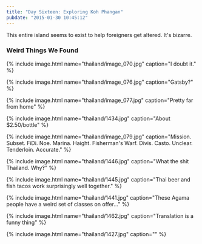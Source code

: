 ```yaml
---
title: "Day Sixteen: Exploring Koh Phangan"
pubdate: "2015-01-30 10:45:12"
---
```


This entire island seems to exist to help foreigners get altered. It's bizarre.

### Weird Things We Found

{% include image.html name="thailand/image_070.jpg" caption="I doubt it." %}

{% include image.html name="thailand/image_076.jpg" caption="Gatsby?" %}

{% include image.html name="thailand/image_077.jpg" caption="Pretty far from home" %}

{% include image.html name="thailand/1434.jpg" caption="About $2.50/bottle" %}

{% include image.html name="thailand/image_079.jpg" caption="Mission. Subset. FiDi. Noe. Marina. Haight. Fisherman's Warf. Divis. Casto. Unclear. Tenderloin. Accurate." %}

{% include image.html name="thailand/1446.jpg" caption="What the shit Thailand. Why‽" %}

{% include image.html name="thailand/1445.jpg" caption="Thai beer and fish tacos work surprisingly well together." %}

{% include image.html name="thailand/1441.jpg" caption="These Agama people have a weird set of classes on offer..." %}

{% include image.html name="thailand/1462.jpg" caption="Translation is a funny thing" %}

{% include image.html name="thailand/1427.jpg" caption="" %}
